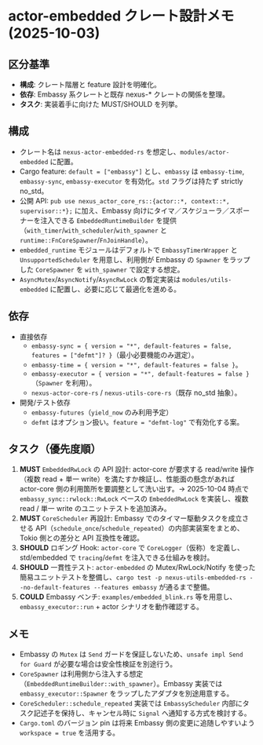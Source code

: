# actor-embedded クレート設計メモ (2025-10-03)

## 区分基準
- **構成**: クレート階層と feature 設計を明確化。
- **依存**: Embassy 系クレートと既存 nexus-* クレートの関係を整理。
- **タスク**: 実装着手に向けた MUST/SHOULD を列挙。

## 構成
- クレート名は `nexus-actor-embedded-rs` を想定し、`modules/actor-embedded` に配置。
- Cargo feature: `default = ["embassy"]` とし、`embassy` は `embassy-time`, `embassy-sync`, `embassy-executor` を有効化。`std` フラグは持たず strictly no_std。
- 公開 API: `pub use nexus_actor_core_rs::{actor::*, context::*, supervisor::*};` に加え、Embassy 向けにタイマ／スケジューラ／スポーナーを注入できる `EmbeddedRuntimeBuilder` を提供（`with_timer`/`with_scheduler`/`with_spawner` と `runtime::FnCoreSpawner`/`FnJoinHandle`）。
- `embedded_runtime` モジュールはデフォルトで `EmbassyTimerWrapper` と `UnsupportedScheduler` を用意し、利用側が Embassy の `Spawner` をラップした `CoreSpawner` を `with_spawner` で設定する想定。
- `AsyncMutex`/`AsyncNotify`/`AsyncRwLock` の暫定実装は `modules/utils-embedded` に配置し、必要に応じて最適化を進める。

## 依存
- 直接依存
  - `embassy-sync = { version = "*", default-features = false, features = ["defmt"]? }`（最小必要機能のみ選定）。
  - `embassy-time = { version = "*", default-features = false }`。
  - `embassy-executor = { version = "*", default-features = false }`（`Spawner` を利用）。
  - `nexus-actor-core-rs` / `nexus-utils-core-rs`（既存 no_std 抽象）。
- 開発/テスト依存
  - `embassy-futures`（`yield_now` のみ利用予定）
  - `defmt` はオプション扱い。`feature = "defmt-log"` で有効化する案。

## タスク（優先度順）
1. **MUST** `EmbeddedRwLock` の API 設計: actor-core が要求する read/write 操作（複数 read + 単一 write）を満たすか検証し、性能面の懸念があれば actor-core 側の利用箇所を要調整として洗い出す。→ 2025-10-04 時点で `embassy_sync::rwlock::RwLock` ベースの `EmbeddedRwLock` を実装し、複数 read / 単一 write のユニットテストを追加済み。
2. **MUST** `CoreScheduler` 再設計: Embassy でのタイマー駆動タスクを成立させる API（`schedule_once`/`schedule_repeated`）の内部実装案をまとめ、Tokio 側との差分と API 互換性を確認。
4. **SHOULD** ロギング Hook: `actor-core` で `CoreLogger`（仮称）を定義し、std/embedded で `tracing`/`defmt` を注入できる仕組みを検討。
5. **SHOULD** 一貫性テスト: `actor-embedded` の Mutex/RwLock/Notify を使った簡易ユニットテストを整備し、`cargo test -p nexus-utils-embedded-rs --no-default-features --features embassy` が通るまで整備。
6. **COULD** Embassy ベンチ: `examples/embedded_blink.rs` 等を用意し、`embassy_executor::run` + actor シナリオを動作確認する。

## メモ
- Embassy の `Mutex` は `Send` ガードを保証しないため、`unsafe impl Send for Guard` が必要な場合は安全性検証を別途行う。
- `CoreSpawner` は利用側から注入する想定（`EmbeddedRuntimeBuilder::with_spawner`）。Embassy 実装では `embassy_executor::Spawner` をラップしたアダプタを別途用意する。
- `CoreScheduler::schedule_repeated` 実装では `EmbassyScheduler` 内部にタスク記述子を保持し、キャンセル時に `Signal` へ通知する方式を検討する。
- `Cargo.toml` のバージョン pin は将来 Embassy 側の変更に追随しやすいよう `workspace = true` を活用する。

